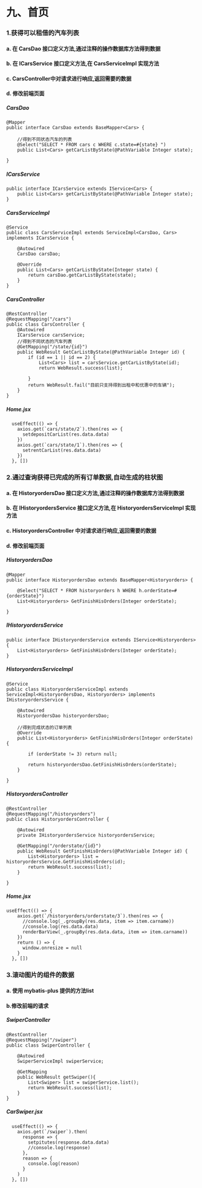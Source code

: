 # 九、首页

### 1.获得可以租借的汽车列表

#### a. 在 CarsDao 接口定义方法,通过注释的操作数据库方法得到数据

#### b. 在 ICarsService 接口定义方法,在 CarsServiceImpl 实现方法

#### c. CarsController中对请求进行响应,返回需要的数据

#### d. 修改前端页面

##### CarsDao

```
@Mapper
public interface CarsDao extends BaseMapper<Cars> {

    //得到不同状态汽车的列表
    @Select("SELECT * FROM cars c WHERE c.state=#{state} ")
    public List<Cars> getCarListByState(@PathVariable Integer state);

}
```

##### ICarsService

```
public interface ICarsService extends IService<Cars> {
    public List<Cars> getCarListByState(@PathVariable Integer state);
}
```

##### CarsServiceImpl

```
@Service
public class CarsServiceImpl extends ServiceImpl<CarsDao, Cars> implements ICarsService {

    @Autowired
    CarsDao carsDao;

    @Override
    public List<Cars> getCarListByState(Integer state) {
        return carsDao.getCarListByState(state);
    }
}
```

##### CarsController

```
@RestController
@RequestMapping("/cars")
public class CarsController {
    @Autowired
    ICarsService carsService;
    //得到不同状态的汽车列表
    @GetMapping("/state/{id}")
    public WebResult GetCarListByState(@PathVariable Integer id) {
        if (id == 1 || id == 2) {
            List<Cars> list = carsService.getCarListByState(id);
            return WebResult.success(list);

        }
        return WebResult.fail("目前只支持得到出租中和优惠中的车辆");
    }
}
```

##### Home.jsx

```
  useEffect(() => {
    axios.get(`cars/state/2`).then(res => {
      setdepositCarList(res.data.data)
    })
    axios.get(`cars/state/1`).then(res => {
      setrentCarList(res.data.data)
    })
  }, [])
```

### 2.通过查询获得已完成的所有订单数据,自动生成的柱状图

#### a. 在 HistoryordersDao 接口定义方法,通过注释的操作数据库方法得到数据

#### b. 在 IHistoryordersService 接口定义方法,在 HistoryordersServiceImpl 实现方法

#### c. HistoryordersController 中对请求进行响应,返回需要的数据

#### d. 修改前端页面

##### HistoryordersDao

```
@Mapper
public interface HistoryordersDao extends BaseMapper<Historyorders> {

    @Select("SELECT * FROM historyorders h WHERE h.orderState=#{orderState}")
    List<Historyorders> GetFinishHisOrders(Integer orderState);

}
```

##### IHistoryordersService

```
public interface IHistoryordersService extends IService<Historyorders> {
    List<Historyorders> GetFinishHisOrders(Integer orderState);
}
```

##### HistoryordersServiceImpl

```
@Service
public class HistoryordersServiceImpl extends ServiceImpl<HistoryordersDao, Historyorders> implements IHistoryordersService {

    @Autowired
    HistoryordersDao historyordersDao;

    //得到完成状态的订单列表
    @Override
    public List<Historyorders> GetFinishHisOrders(Integer orderState) {

        if (orderState != 3) return null;

        return historyordersDao.GetFinishHisOrders(orderState);
    }

}
```

##### HistoryordersController

```
@RestController
@RequestMapping("/historyorders")
public class HistoryordersController {

    @Autowired
    private IHistoryordersService historyordersService;
    
    @GetMapping("/orderstate/{id}")
    public WebResult GetFinishHisOrders(@PathVariable Integer id) {
        List<Historyorders> list = historyordersService.GetFinishHisOrders(id);
        return WebResult.success(list);
    }
    
}
```

##### Home.jsx

```
useEffect(() => {
    axios.get(`/historyorders/orderstate/3`).then(res => {
      //console.log(_.groupBy(res.data, item => item.carname))
      //console.log(res.data.data)
      renderBarView(_.groupBy(res.data.data, item => item.carname))
    })
    return () => {
      window.onresize = null
    }
  }, [])
```

### 3.滚动图片的组件的数据

#### a. 使用 mybatis-plus 提供的方法list

#### b.修改前端的请求

##### SwiperController

```
@RestController
@RequestMapping("/swiper")
public class SwiperController {

    @Autowired
    SwiperServiceImpl swiperService;

    @GetMapping
    public WebResult getSwiper(){
        List<Swiper> list = swiperService.list();
        return WebResult.success(list);
    }
}
```

##### CarSwiper.jsx

```
  useEffect(() => {
    axios.get(`/swiper`).then(
      response => {
        setpitutes(response.data.data)
        //console.log(response)
      },
      reason => {
        console.log(reason)
      }
    )
  }, [])
```

